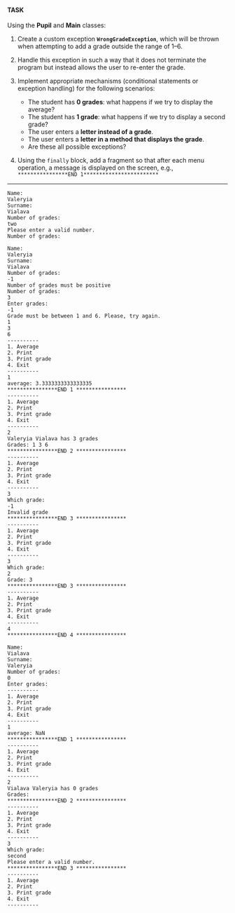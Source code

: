 #### **TASK**

Using the **Pupil** and **Main** classes:

1. Create a custom exception **`WrongGradeException`**, which will be thrown when attempting to add a grade outside the range of 1–6.
2. Handle this exception in such a way that it does not terminate the program but instead allows the user to re-enter the grade.
3. Implement appropriate mechanisms (conditional statements or exception handling) for the following scenarios:
    - The student has **0 grades**: what happens if we try to display the average?
    - The student has **1 grade**: what happens if we try to display a second grade?
    - The user enters a **letter instead of a grade**.
    - The user enters a **letter in a method that displays the grade**.
    - Are these all possible exceptions?

4. Using the `finally` block, add a fragment so that after each menu operation, a message is displayed on the screen, e.g.,
   `****************END 1************************`

---

```
Name: 
Valeryia
Surname: 
Vialava
Number of grades: 
two
Please enter a valid number.
Number of grades: 
```

```
Name: 
Valeryia
Surname: 
Vialava
Number of grades: 
-1
Number of grades must be positive
Number of grades: 
3
Enter grades: 
-1
Grade must be between 1 and 6. Please, try again.
1
3
6
----------
1. Average
2. Print
3. Print grade
4. Exit
----------
1
average: 3.3333333333333335
****************END 1 ****************
----------
1. Average
2. Print
3. Print grade
4. Exit
----------
2
Valeryia Vialava has 3 grades
Grades: 1 3 6 
****************END 2 ****************
----------
1. Average
2. Print
3. Print grade
4. Exit
----------
3
Which grade: 
-1
Invalid grade
****************END 3 ****************
----------
1. Average
2. Print
3. Print grade
4. Exit
----------
3
Which grade: 
2
Grade: 3
****************END 3 ****************
----------
1. Average
2. Print
3. Print grade
4. Exit
----------
4
****************END 4 ****************
```

```
Name: 
Vialava
Surname: 
Valeryia
Number of grades: 
0
Enter grades: 
----------
1. Average
2. Print
3. Print grade
4. Exit
----------
1
average: NaN
****************END 1 ****************
----------
1. Average
2. Print
3. Print grade
4. Exit
----------
2
Vialava Valeryia has 0 grades
Grades: 
****************END 2 ****************
----------
1. Average
2. Print
3. Print grade
4. Exit
----------
3
Which grade: 
second
Please enter a valid number.
****************END 3 ****************
----------
1. Average
2. Print
3. Print grade
4. Exit
----------
```

